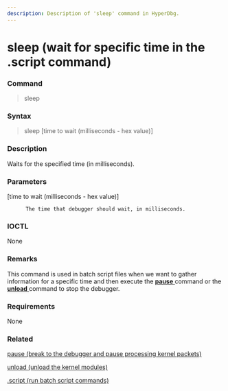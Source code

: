 ```yaml
---
description: Description of 'sleep' command in HyperDbg.
---
```


# sleep \(wait for specific time in the .script command\)

### Command

> sleep

### Syntax

> sleep \[time to wait \(milliseconds - hex value\)\]

### Description

Waits for the specified time \(in milliseconds\).

### Parameters

\[time to wait \(milliseconds - hex value\)\]

          The time that debugger should wait, in milliseconds.

### IOCTL

None

### **Remarks**

This command is used in batch script files when we want to gather information for a specific time and then execute the [**pause** ](https://docs.hyperdbg.com/commands/debugging-commands/pause)command or the [**unload** ](https://docs.hyperdbg.com/commands/debugging-commands/unload)command to stop the debugger.

### Requirements

None

### Related

[pause \(break to the debugger and pause processing kernel packets\)](https://docs.hyperdbg.com/commands/debugging-commands/pause)

[unload \(unload the kernel modules\)](https://docs.hyperdbg.com/commands/debugging-commands/unload)

[.script \(run batch script commands\)](https://docs.hyperdbg.com/commands/meta-commands/.script)

